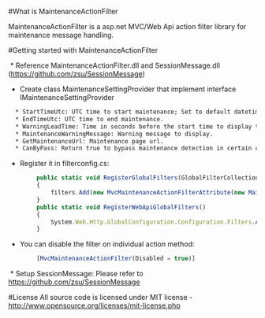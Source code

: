 #What is MaintenanceActionFilter

MaintenanceActionFilter is a asp.net MVC/Web Api action filter library for maintenance message handling.

#Getting started with MaintenanceActionFilter 

  * Reference MaintenanceActionFilter.dll and SessionMessage.dll (https://github.com/zsu/SessionMessage)
  * Create class MaintenanceSettingProvider that implement interface IMaintenanceSettingProvider
```xml
  * StartTimeUtc: UTC time to start maintenance; Set to default datetime value will disable maintenance detection.
  * EndTimeUtc: UTC time to end maintenance.
  * WarningLeadTime: Time in seconds before the start time to display the maintenance warning message. Set to 0 to disable warning message.
  * MaintenanceWarningMessage: Warning message to display.
  * GetMaintenanceUrl: Maintenance page url.
  * CanByPass: Return true to bypass maintenance detection in certain circumstance.
```
  * Register it in filterconfig.cs:
```js
		public static void RegisterGlobalFilters(GlobalFilterCollection filters)
		{
			filters.Add(new MvcMaintenanceActionFilterAttribute(new MaintenanceSettingProvider()));
		}
		public static void RegisterWebApiGlobalFilters()
		{
			System.Web.Http.GlobalConfiguration.Configuration.Filters.Add(new WebApiMaintenanceActionFilterAttribute(new MaintenanceSettingProvider()));
		}
```
  * You can disable the filter on individual action method:
```js
		[MvcMaintenanceActionFilter(Disabled = true)]
```
  * Setup SessionMessage: Please refer to https://github.com/zsu/SessionMessage

#License
All source code is licensed under MIT license - http://www.opensource.org/licenses/mit-license.php
